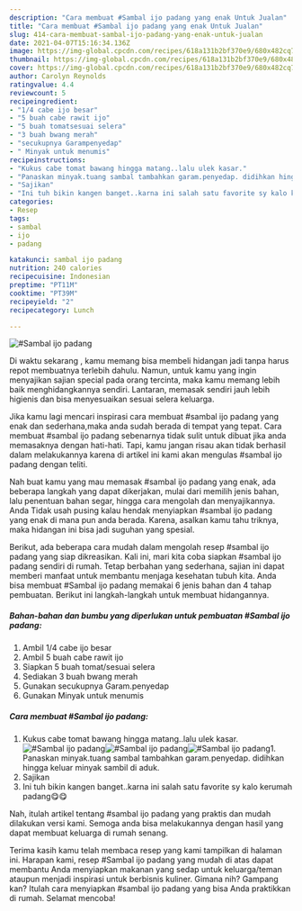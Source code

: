 ```yaml
---
description: "Cara membuat #Sambal ijo padang yang enak Untuk Jualan"
title: "Cara membuat #Sambal ijo padang yang enak Untuk Jualan"
slug: 414-cara-membuat-sambal-ijo-padang-yang-enak-untuk-jualan
date: 2021-04-07T15:16:34.136Z
image: https://img-global.cpcdn.com/recipes/618a131b2bf370e9/680x482cq70/sambal-ijo-padang-foto-resep-utama.jpg
thumbnail: https://img-global.cpcdn.com/recipes/618a131b2bf370e9/680x482cq70/sambal-ijo-padang-foto-resep-utama.jpg
cover: https://img-global.cpcdn.com/recipes/618a131b2bf370e9/680x482cq70/sambal-ijo-padang-foto-resep-utama.jpg
author: Carolyn Reynolds
ratingvalue: 4.4
reviewcount: 5
recipeingredient:
- "1/4 cabe ijo besar"
- "5 buah cabe rawit ijo"
- "5 buah tomatsesuai selera"
- "3 buah bwang merah"
- "secukupnya Garampenyedap"
- " Minyak untuk menumis"
recipeinstructions:
- "Kukus cabe tomat bawang hingga matang..lalu ulek kasar."
- "Panaskan minyak.tuang sambal tambahkan garam.penyedap. didihkan hingga keluar minyak sambil di aduk."
- "Sajikan"
- "Ini tuh bikin kangen banget..karna ini salah satu favorite sy kalo kerumah padang😋😋"
categories:
- Resep
tags:
- sambal
- ijo
- padang

katakunci: sambal ijo padang 
nutrition: 240 calories
recipecuisine: Indonesian
preptime: "PT11M"
cooktime: "PT39M"
recipeyield: "2"
recipecategory: Lunch

---
```



![#Sambal ijo padang](https://img-global.cpcdn.com/recipes/618a131b2bf370e9/680x482cq70/sambal-ijo-padang-foto-resep-utama.jpg)

Di waktu  sekarang , kamu memang bisa membeli hidangan jadi tanpa harus repot membuatnya terlebih dahulu. Namun, untuk kamu yang ingin menyajikan sajian special pada orang tercinta, maka kamu memang lebih baik menghidangkannya sendiri. Lantaran, memasak sendiri jauh lebih higienis dan bisa menyesuaikan sesuai selera keluarga.

Jika kamu lagi mencari inspirasi cara membuat #sambal ijo padang yang enak dan sederhana,maka anda sudah berada di tempat yang tepat. Cara membuat #sambal ijo padang  sebenarnya tidak sulit untuk dibuat jika anda memasaknya dengan hati-hati. Tapi, kamu jangan risau akan tidak berhasil dalam melakukannya 
karena di artikel ini kami akan mengulas #sambal ijo padang dengan teliti.  



Nah buat kamu yang mau memasak #sambal ijo padang yang enak, ada beberapa langkah yang dapat dikerjakan, mulai dari memilih jenis bahan, lalu penentuan bahan segar, hingga cara mengolah dan menyajikannya. Anda Tidak usah pusing kalau hendak menyiapkan #sambal ijo padang yang enak di mana pun anda berada. Karena, asalkan kamu  tahu triknya, maka hidangan ini bisa jadi suguhan yang spesial.

Berikut, ada beberapa cara mudah dalam mengolah resep #sambal ijo padang yang siap dikreasikan. Kali ini, mari kita coba siapkan #sambal ijo padang sendiri di rumah. Tetap berbahan yang sederhana, sajian ini dapat memberi manfaat untuk membantu menjaga kesehatan tubuh kita. Anda bisa membuat #Sambal ijo padang memakai 6 jenis bahan dan 4 tahap pembuatan. Berikut ini langkah-langkah untuk membuat hidangannya.

<!--inarticleads1-->

##### Bahan-bahan dan bumbu yang diperlukan untuk pembuatan #Sambal ijo padang:

1. Ambil 1/4 cabe ijo besar
1. Ambil 5 buah cabe rawit ijo
1. Siapkan 5 buah tomat/sesuai selera
1. Sediakan 3 buah bwang merah
1. Gunakan secukupnya Garam.penyedap
1. Gunakan  Minyak untuk menumis




<!--inarticleads2-->

##### Cara membuat #Sambal ijo padang:

1. Kukus cabe tomat bawang hingga matang..lalu ulek kasar.
<img src="https://img-global.cpcdn.com/steps/1ce1b844a36564df/160x128cq70/sambal-ijo-padang-langkah-memasak-1-foto.jpg" alt="#Sambal ijo padang"><img src="https://img-global.cpcdn.com/steps/66d93281434be56f/160x128cq70/sambal-ijo-padang-langkah-memasak-1-foto.jpg" alt="#Sambal ijo padang"><img src="https://img-global.cpcdn.com/steps/bdd219e68c76b362/160x128cq70/sambal-ijo-padang-langkah-memasak-1-foto.jpg" alt="#Sambal ijo padang">1. Panaskan minyak.tuang sambal tambahkan garam.penyedap. didihkan hingga keluar minyak sambil di aduk.
1. Sajikan
1. Ini tuh bikin kangen banget..karna ini salah satu favorite sy kalo kerumah padang😋😋




Nah, itulah artikel tentang  #sambal ijo padang  yang praktis dan mudah dilakukan versi kami. Semoga anda bisa melakukannya dengan hasil yang dapat membuat keluarga di rumah senang. 

Terima kasih kamu telah membaca resep yang kami tampilkan di halaman ini. Harapan kami, resep  #Sambal ijo padang yang mudah di atas dapat membantu Anda menyiapkan makanan yang sedap untuk keluarga/teman ataupun menjadi inspirasi untuk berbisnis kuliner. Gimana nih? Gampang kan? Itulah cara menyiapkan #sambal ijo padang yang bisa Anda praktikkan di rumah. Selamat mencoba!

